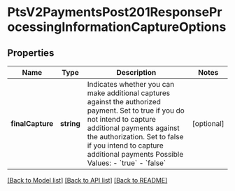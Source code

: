 # PtsV2PaymentsPost201ResponseProcessingInformationCaptureOptions

## Properties
Name | Type | Description | Notes
------------ | ------------- | ------------- | -------------
**finalCapture** | **string** | Indicates whether you can make additional captures against the authorized payment. Set to true if you do not intend to capture additional payments against the authorization. Set to false if you intend to capture additional payments Possible Values: - &#x60;true&#x60; - &#x60;false&#x60; | [optional] 

[[Back to Model list]](../README.md#documentation-for-models) [[Back to API list]](../README.md#documentation-for-api-endpoints) [[Back to README]](../README.md)


